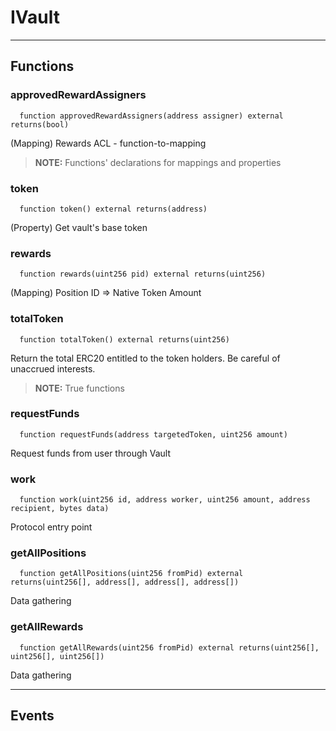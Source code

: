 # IVault




___

## Functions

### approvedRewardAssigners

```solidity
  function approvedRewardAssigners(address assigner) external returns(bool)
```

(Mapping) Rewards ACL - function-to-mapping

> **NOTE:** Functions' declarations for mappings and properties



### token

```solidity
  function token() external returns(address)
```

(Property) Get vault's base token



### rewards

```solidity
  function rewards(uint256 pid) external returns(uint256)
```

(Mapping) Position ID => Native Token Amount



### totalToken

```solidity
  function totalToken() external returns(uint256)
```

Return the total ERC20 entitled to the token holders. Be careful of unaccrued interests.

> **NOTE:** True functions



### requestFunds

```solidity
  function requestFunds(address targetedToken, uint256 amount)
```

Request funds from user through Vault



### work

```solidity
  function work(uint256 id, address worker, uint256 amount, address recipient, bytes data)
```

Protocol entry point



### getAllPositions

```solidity
  function getAllPositions(uint256 fromPid) external returns(uint256[], address[], address[], address[])
```

Data gathering



### getAllRewards

```solidity
  function getAllRewards(uint256 fromPid) external returns(uint256[], uint256[], uint256[])
```

Data gathering




___

## Events

